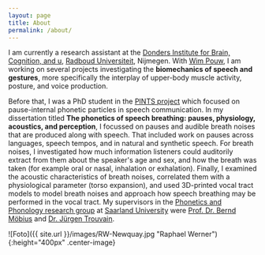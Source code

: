 ```yaml
---
layout: page
title: About
permalink: /about/
---
```

I am currently a research assistant at the [Donders Institute for Brain, Cognition, and u](https://www.ru.nl/donders/), [Radboud Universiteit](https://www.ru.nl/), Nijmegen.
With [Wim Pouw](https://wimpouw.com/), I am working on several projects investigating the **biomechanics of speech and gestures**, more specifically the interplay of upper-body muscle activity, posture, and voice production.

Before that, I was a PhD student in the [PINTS project](http://pauseparticles.org/) which focused on pause-internal phonetic particles in speech communication. In my dissertation titled **The phonetics of speech breathing: pauses, physiology, acoustics, and perception**, I focussed on pauses and audible breath noises that are produced along with speech. That included work on pauses across languages, speech tempos, and in natural and synthetic speech. For breath noises, I investigated how much information listeners could auditorily extract from them about the speaker's age and sex, and how the breath was taken (for example oral or nasal, inhalation or exhalation). Finally, I examined the acoustic characteristics of breath noises, correlated them with a physiological parameter (torso expansion), and used 3D-printed vocal tract models to model breath noises and approach how speech breathing may be performed in the vocal tract.
My supervisors in the [Phonetics and Phonology research group](https://www.coli.uni-saarland.de/groups/BM/phonetics/phonetics.html) at [Saarland University](https://www.uni-saarland.de/start.html) were [Prof. Dr. Bernd Möbius](https://www.coli.uni-saarland.de/~moebius/mywww/index.html) and [Dr. Jürgen Trouvain](https://www.coli.uni-saarland.de/~trouvain/).

![Foto]({{ site.url }}/images/RW-Newquay.jpg "Raphael Werner"){:height="400px" .center-image}
